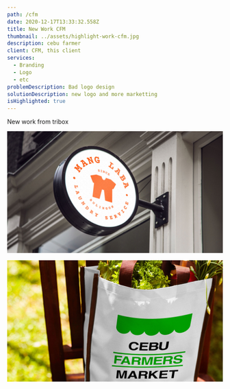 ```yaml
---
path: /cfm
date: 2020-12-17T13:33:32.558Z
title: New Work CFM
thumbnail: ../assets/highlight-work-cfm.jpg
description: cebu farmer
client: CFM, this client
services:
  - Branding
  - Logo
  - etc
problemDescription: Bad logo design
solutionDescription: new logo and more marketting
isHighlighted: true
---
```

New work from tribox

![manglaba](../assets/highlight-work-manglaba.jpg "mangalba")

![cfm](../assets/highlight-work-cfm.jpg "cfm")